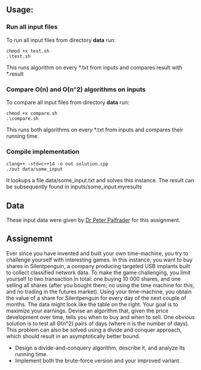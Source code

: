 ## Usage: 

### Run all input files

To run all input files from directory **data** run: 

```
chmod +x test.sh
.\test.sh
```

This runs algorithm on every *.txt from inputs and compares result with *.result


### Compare O(n) and O(n^2) algorithms on inputs

To compare all input files from directory **data** run: 

```
chmod +x compare.sh
.\compare.sh
```

This runs both algorithms on every *.txt from inputs and compares their running time.


### Compile implementation

```
clang++ -std=c++14 -o out solution.cpp
./out data/some_input
```

It lookups a file data/some_input.txt and solves this instance.
The result can be subsequently found in inputs/some_input.myresults

## Data

These input data were given by [Dr Peter Palfrader](https://www.palfrader.org/) for this assignment.

## Assignemnt

Ever since you have invented and built your own time-machine, you try to challenge yourself
with interesting games. In this instance, you want to buy shares in Silentpenguin, a company producing
targeted USB implants built to collect classified network data.
To make the game challenging, you limit yourself to two transaction in total: one
buying 10 000 shares, and one selling all shares (after you bought them; no using
the time machine for this, and no trading in the futures market).
Using your time-machine, you obtain the value of a share for Silentpenguin for
every day of the next couple of months. The data might look like the table on the
right.
Your goal is to maximize your earnings.
Devise an algorithm that, given the price development over time, tells you when
to buy and when to sell. One obvious solution is to test all Θ(n^2) pairs of days
(where n is the number of days). This problem can also be solved using a divide
and conquer approach, which should result in an asymptotically better bound.

*  Design a divide-and-conquery algorithm, describe it, and analyze its running time.
*  Implement both the brute-force version and your improved variant.



